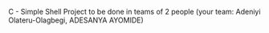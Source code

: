 C - Simple Shell  Project to be done in teams of 2 people (your team: Adeniyi Olateru-Olagbegi, ADESANYA AYOMIDE)
